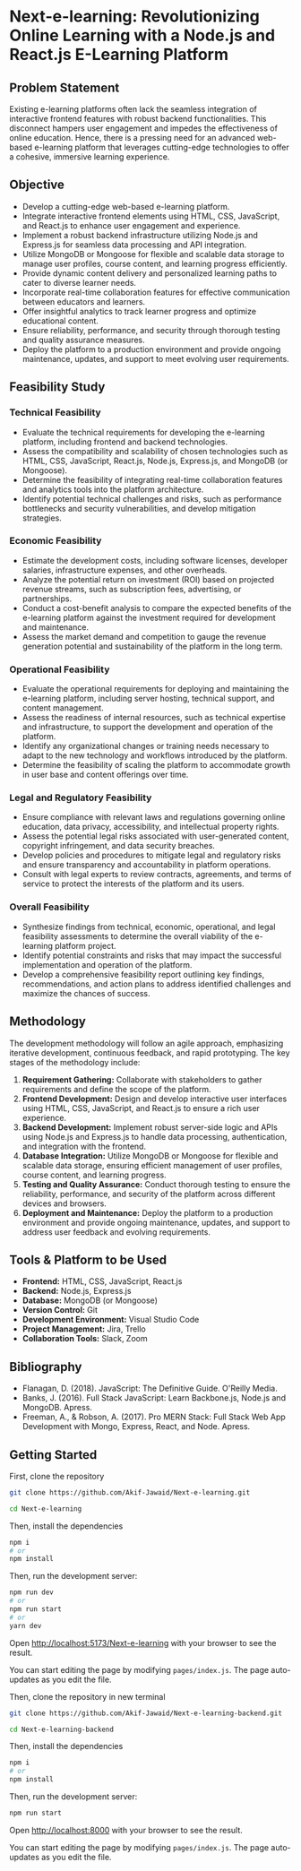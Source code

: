 # Next-e-learning: Revolutionizing Online Learning with a Node.js and React.js E-Learning Platform

## Problem Statement
Existing e-learning platforms often lack the seamless integration of interactive frontend features with robust backend functionalities. This disconnect hampers user engagement and impedes the effectiveness of online education. Hence, there is a pressing need for an advanced web-based e-learning platform that leverages cutting-edge technologies to offer a cohesive, immersive learning experience.

## Objective
- Develop a cutting-edge web-based e-learning platform.
- Integrate interactive frontend elements using HTML, CSS, JavaScript, and React.js to enhance user engagement and experience.
- Implement a robust backend infrastructure utilizing Node.js and Express.js for seamless data processing and API integration.
- Utilize MongoDB or Mongoose for flexible and scalable data storage to manage user profiles, course content, and learning progress efficiently.
- Provide dynamic content delivery and personalized learning paths to cater to diverse learner needs.
- Incorporate real-time collaboration features for effective communication between educators and learners.
- Offer insightful analytics to track learner progress and optimize educational content.
- Ensure reliability, performance, and security through thorough testing and quality assurance measures.
- Deploy the platform to a production environment and provide ongoing maintenance, updates, and support to meet evolving user requirements.

## Feasibility Study
### Technical Feasibility
- Evaluate the technical requirements for developing the e-learning platform, including frontend and backend technologies.
- Assess the compatibility and scalability of chosen technologies such as HTML, CSS, JavaScript, React.js, Node.js, Express.js, and MongoDB (or Mongoose).
- Determine the feasibility of integrating real-time collaboration features and analytics tools into the platform architecture.
- Identify potential technical challenges and risks, such as performance bottlenecks and security vulnerabilities, and develop mitigation strategies.

### Economic Feasibility
- Estimate the development costs, including software licenses, developer salaries, infrastructure expenses, and other overheads.
- Analyze the potential return on investment (ROI) based on projected revenue streams, such as subscription fees, advertising, or partnerships.
- Conduct a cost-benefit analysis to compare the expected benefits of the e-learning platform against the investment required for development and maintenance.
- Assess the market demand and competition to gauge the revenue generation potential and sustainability of the platform in the long term.

### Operational Feasibility
- Evaluate the operational requirements for deploying and maintaining the e-learning platform, including server hosting, technical support, and content management.
- Assess the readiness of internal resources, such as technical expertise and infrastructure, to support the development and operation of the platform.
- Identify any organizational changes or training needs necessary to adapt to the new technology and workflows introduced by the platform.
- Determine the feasibility of scaling the platform to accommodate growth in user base and content offerings over time.

### Legal and Regulatory Feasibility
- Ensure compliance with relevant laws and regulations governing online education, data privacy, accessibility, and intellectual property rights.
- Assess the potential legal risks associated with user-generated content, copyright infringement, and data security breaches.
- Develop policies and procedures to mitigate legal and regulatory risks and ensure transparency and accountability in platform operations.
- Consult with legal experts to review contracts, agreements, and terms of service to protect the interests of the platform and its users.

### Overall Feasibility
- Synthesize findings from technical, economic, operational, and legal feasibility assessments to determine the overall viability of the e-learning platform project.
- Identify potential constraints and risks that may impact the successful implementation and operation of the platform.
- Develop a comprehensive feasibility report outlining key findings, recommendations, and action plans to address identified challenges and maximize the chances of success.

## Methodology
The development methodology will follow an agile approach, emphasizing iterative development, continuous feedback, and rapid prototyping. The key stages of the methodology include:
1. **Requirement Gathering:** Collaborate with stakeholders to gather requirements and define the scope of the platform.
2. **Frontend Development:** Design and develop interactive user interfaces using HTML, CSS, JavaScript, and React.js to ensure a rich user experience.
3. **Backend Development:** Implement robust server-side logic and APIs using Node.js and Express.js to handle data processing, authentication, and integration with the frontend.
4. **Database Integration:** Utilize MongoDB or Mongoose for flexible and scalable data storage, ensuring efficient management of user profiles, course content, and learning progress.
5. **Testing and Quality Assurance:** Conduct thorough testing to ensure the reliability, performance, and security of the platform across different devices and browsers.
6. **Deployment and Maintenance:** Deploy the platform to a production environment and provide ongoing maintenance, updates, and support to address user feedback and evolving requirements.

## Tools & Platform to be Used
- **Frontend:** HTML, CSS, JavaScript, React.js
- **Backend:** Node.js, Express.js
- **Database:** MongoDB (or Mongoose)
- **Version Control:** Git
- **Development Environment:** Visual Studio Code
- **Project Management:** Jira, Trello
- **Collaboration Tools:** Slack, Zoom

## Bibliography
- Flanagan, D. (2018). JavaScript: The Definitive Guide. O'Reilly Media.
- Banks, J. (2016). Full Stack JavaScript: Learn Backbone.js, Node.js and MongoDB. Apress.
- Freeman, A., & Robson, A. (2017). Pro MERN Stack: Full Stack Web App Development with Mongo, Express, React, and Node. Apress.



## Getting Started
First, clone the repository
```bash
git clone https://github.com/Akif-Jawaid/Next-e-learning.git

cd Next-e-learning
```
Then, install the dependencies

```bash
npm i
# or
npm install
```
Then,  run the development server:

```bash
npm run dev
# or
npm run start
# or
yarn dev
```

Open [http://localhost:5173/Next-e-learning](http://localhost:3000/Next-e-learning) with your browser to see the result.

You can start editing the page by modifying `pages/index.js`. The page auto-updates as you edit the file.


Then, clone the repository in new terminal
```bash
git clone https://github.com/Akif-Jawaid/Next-e-learning-backend.git

cd Next-e-learning-backend
```
Then, install the dependencies

```bash
npm i
# or
npm install
```
Then,  run the development server:

```bash
npm run start
```

Open [http://localhost:8000](http://localhost:8000) with your browser to see the result.

You can start editing the page by modifying `pages/index.js`. The page auto-updates as you edit the file.
